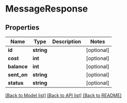 # MessageResponse

## Properties
Name | Type | Description | Notes
------------ | ------------- | ------------- | -------------
**id** | **string** |  | [optional] 
**cost** | **int** |  | [optional] 
**balance** | **int** |  | [optional] 
**sent_on** | **string** |  | [optional] 
**status** | **string** |  | [optional] 

[[Back to Model list]](../README.md#documentation-for-models) [[Back to API list]](../README.md#documentation-for-api-endpoints) [[Back to README]](../README.md)


